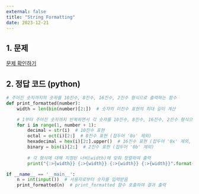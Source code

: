 ```yaml
---
external: false
title: "String Formatting"
date: 2023-12-21
---
```


## 1. 문제

[문제 확인하기](https://www.hackerrank.com/challenges/python-string-formatting/problem?isFullScreen=true)

## 2. 정답 코드 (python)

```python
# 주어진 숫자까지의 숫자를 10진수, 8진수, 16진수, 2진수 형식으로 출력하는 함수
def print_formatted(number):
    width = len(bin(number)[2:])  # 숫자의 이진수 표현의 최대 길이 계산

    # 1부터 주어진 숫자까지 반복하면서 각 숫자를 10진수, 8진수, 16진수, 2진수 형식으로 출력
    for i in range(1, number + 1):
        decimal = str(i)  # 10진수 표현
        octal = oct(i)[2:]  # 8진수 표현 (접두어 '0o' 제외)
        hexadecimal = hex(i)[2:].upper()  # 16진수 표현 (접두어 '0x' 제외, 대문자로 변환)
        binary = bin(i)[2:]  # 2진수 표현 (접두어 '0b' 제외)
        
        # 각 형식에 대해 지정된 너비(width)에 맞춰 정렬하여 출력
        print("{:>{width}} {:>{width}} {:>{width}} {:>{width}}".format(decimal, octal, hexadecimal, binary, width=width))

if __name__ == '__main__':
    n = int(input())  # 사용자로부터 숫자를 입력받음
    print_formatted(n)  # print_formatted 함수 호출하여 결과 출력
```
